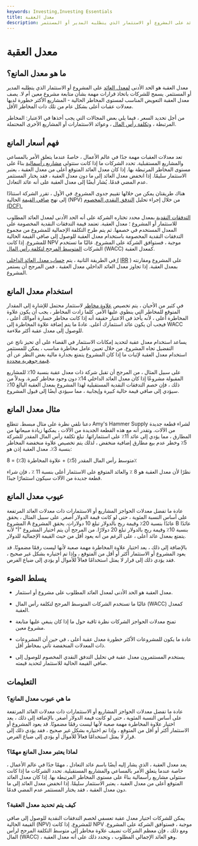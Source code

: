 ```yaml
---
keywords: Investing,Investing Essentials
title: معدل العقبة
description: معدل العقبة هو الحد الأدنى لمعدل العائد على المشروع أو الاستثمار الذي يتطلبه المدير أو المستثمر.
---
```


# معدل العقبة
## ما هو معدل المانع؟

معدل العقبة هو الحد الأدنى [لمعدل العائد](/rateofreturn) على المشروع أو الاستثمار الذي يتطلبه المدير أو المستثمر. يسمح للشركات باتخاذ قرارات مهمة بشأن متابعة مشروع معين أم لا. يصف معدل العقبة التعويض المناسب لمستوى المخاطر الحالية - المشاريع الأكثر خطورة لديها معدلات عقبات أعلى بشكل عام من تلك ذات المخاطر الأقل.

من أجل تحديد السعر ، فيما يلي بعض المجالات التي يجب أخذها في الاعتبار: المخاطر المرتبطة ، [وتكلفة رأس المال](/costofcapital) ، وعوائد الاستثمارات أو المشاريع الأخرى المحتملة.

## فهم أسعار المانع

تعد معدلات العقبات مهمة جدًا في عالم الأعمال ، خاصةً عندما يتعلق الأمر بالمساعي والمشاريع المستقبلية. تحدد الشركات ما إذا كانت ستتولى [مشاريع رأسمالية](/capital-project) بناءً على مستوى المخاطر المرتبطة بها. إذا كان معدل العائد المتوقع أعلى من معدل العقبة ، يعتبر الاستثمار سليمًا. إذا انخفض معدل العائد إلى ما دون معدل العقبة ، فقد يختار المستثمر عدم المضي قدمًا. يُشار أيضًا إلى معدل العقبة على أنه عائد التعادل.

هناك طريقتان يمكن من خلالها تقييم جدوى المشروع. في الأول ، تقرر الشركة استنادًا إلى نهج [صافي القيمة](/npv) الحالية (NPV) من خلال إجراء تحليل [التدفق النقدي المخصوم (DCF).](/dcf)

[التدفقات النقدية](/cashflow) بمعدل محدد تختاره الشركة على أنه الحد الأدنى لمعدل العائد المطلوب للاستثمار أو المشروع ؛ معدل العقبة. تعتمد قيمة التدفقات النقدية المخصومة على المعدل المستخدم في خصمها. ثم يتم طرح التكلفة الإجمالية للمشروع من مجموع التدفقات النقدية المخصومة باستخدام معدل العقبة للوصول إلى صافي القيمة الحالية للمشروع. إذا كانت NPV موجبة ، فستوافق الشركة على المشروع. غالبًا ما تستخدم الشركات [المتوسط المرجح لتكلفة رأس المال](/wacc) (WACC) كمعدل العقبة.

في الطريقة الثانية ، يتم [حساب معدل العائد الداخلي (](/irr) [IRR](/irr) ) على المشروع ومقارنته بمعدل العقبة. إذا تجاوز معدل العائد الداخلي معدل العقبة ، فمن المرجح أن يستمر المشروع.

## استخدام معدل المانع

في كثير من الأحيان ، يتم تخصيص [علاوة مخاطر](/riskpremium) لاستثمار محتمل للإشارة إلى المقدار المتوقع للمخاطر التي ينطوي عليها الأمر. كلما زادت المخاطر ، يجب أن يكون علاوة المخاطرة أعلى ، لأنه يأخذ في الاعتبار حقيقة أنه إذا كانت مخاطر خسارة أموالك أعلى ، فيجب أن يكون عائد استثمارك أعلى. عادةً ما يتم إضافة علاوة المخاطرة إلى WACC للوصول إلى معدل عقبة أكثر ملاءمة.

يساعد استخدام معدل عقبة لتحديد إمكانات الاستثمار في القضاء على أي تحيز ناتج عن التفضيل تجاه المشروع. من خلال تعيين عامل مخاطرة مناسب ، يمكن للمستثمر استخدام معدل العقبة لإثبات ما إذا كان المشروع يتمتع بجدارة مالية بغض النظر عن أي [قيمة جوهرية محددة](/intrinsicvalue).

على سبيل المثال ، من المرجح أن تقبل شركة ذات معدل عقبة بنسبة 10٪ للمشاريع المقبولة مشروعًا إذا كان معدل العائد الداخلي 14٪ دون وجود مخاطر كبيرة. وبدلاً من ذلك ، فإن خصم التدفقات النقدية المستقبلية لهذا المشروع بمعدل العقبة البالغ 10٪ سيؤدي إلى صافي قيمة حالية كبيرة وإيجابية ، مما سيؤدي أيضًا إلى قبول المشروع.

## مثال معدل المانع

دعنا نلقي نظرة على مثال مبسط. تتطلع Amy's Hammer Supply لشراء قطعة جديدة من الآلات. وتقدر أنه مع هذه القطعة الجديدة من الآلات ، يمكنها زيادة مبيعاتها من المطارق ، مما يؤدي إلى عائد 11٪ على استثماراتها. تبلغ تكلفة رأس المال المقدر للشركة 5٪ وخطر عدم بيع مطارق إضافية منخفض ، لذلك يتم تخصيص علاوة منخفضة المخاطر بنسبة 3٪. معدل العقبة إذن هو:

متوسط رأس المال المقدر (5٪) + علاوة المخاطرة (3٪) = 8٪

نظرًا لأن معدل العقبة هو 8 ٪ والعائد المتوقع على الاستثمار أعلى بنسبة 11 ٪ ، فإن شراء قطعة جديدة من الآلات سيكون استثمارًا جيدًا.

## عيوب معدل المانع

عادة ما تفضل معدلات الحواجز المشاريع أو الاستثمارات ذات معدلات العائد المرتفعة على أساس النسبة المئوية ، حتى لو كانت قيمة الدولار أصغر. على سبيل المثال ، يحقق المشروع A عائدًا بنسبة 20٪ وقيمة ربح بالدولار تبلغ 10 دولارات. يحقق المشروع B عائدًا بنسبة 10٪ وقيمة ربح بالدولار تبلغ 20 دولارًا. من المرجح أن يتم اختيار المشروع "أ" لأنه يتمتع بمعدل عائد أعلى ، على الرغم من أنه يعود أقل من حيث القيمة الإجمالية للدولار.

بالإضافة إلى ذلك ، يعد اختيار علاوة المخاطرة مهمة صعبة لأنها ليست رقمًا مضمونًا. قد يعود المشروع أو الاستثمار أكثر أو أقل من المتوقع ، وإذا تم اختياره بشكل غير صحيح ، فقد يؤدي ذلك إلى قرار لا يمثل استخدامًا فعالاً للأموال أو يؤدي إلى ضياع الفرص.

## يسلط الضوء

- معدل العقبة هو الحد الأدنى لمعدل العائد المطلوب على مشروع أو استثمار.

- غالبًا ما تستخدم الشركات المتوسط المرجح لتكلفة رأس المال (WACC) كمعدل العقبة.

- تمنح معدلات الحواجز الشركات نظرة ثاقبة حول ما إذا كان ينبغي عليها متابعة مشروع معين.

- عادة ما يكون للمشروعات الأكثر خطورة معدل عقبة أعلى ، في حين أن المشروعات ذات المعدلات المنخفضة تأتي بمخاطر أقل.

- يستخدم المستثمرون معدل عقبة في تحليل التدفق النقدي المخصوم للوصول إلى صافي القيمة الحالية للاستثمار لتحديد قيمته.

## التعليمات

### ما هي عيوب معدل المانع؟

عادة ما تفضل معدلات الحواجز المشاريع أو الاستثمارات ذات معدلات العائد المرتفعة على أساس النسبة المئوية ، حتى لو كانت قيمة الدولار أصغر. بالإضافة إلى ذلك ، يعد اختيار علاوة المخاطرة مهمة صعبة لأنها ليست رقمًا مضمونًا. قد يعود المشروع أو الاستثمار أكثر أو أقل من المتوقع ، وإذا تم اختياره بشكل غير صحيح ، فقد يؤدي ذلك إلى قرار لا يمثل استخدامًا فعالاً للأموال أو يؤدي إلى ضياع الفرص.

### لماذا يعتبر معدل المانع مهمًا؟

يعد معدل العقبة ، الذي يشار إليه أيضًا باسم عائد التعادل ، مهمًا جدًا في عالم الأعمال ، خاصة عندما يتعلق الأمر بالمساعي والمشاريع المستقبلية. تحدد الشركات ما إذا كانت ستتولى مشاريع رأسمالية بناءً على مستوى المخاطر المرتبطة بها. إذا كان معدل العائد المتوقع أعلى من معدل العقبة ، يعتبر الاستثمار سليمًا. إذا انخفض معدل العائد إلى ما دون معدل العقبة ، فقد يختار المستثمر عدم المضي قدمًا.

### كيف يتم تحديد معدل العقبة؟

يمكن للشركات اختيار معدل عقبة تعسفي لخصم التدفقات النقدية للوصول إلى صافي القيمة الحالية (NPV) للمشروع. إذا كانت NPV موجبة ، فستوافق الشركة على المشروع. ومع ذلك ، فإن معظم الشركات تضيف علاوة مخاطر إلى متوسط التكلفة المرجح لرأس المال (WACC) ، وهو العائد الإجمالي المطلوب ، وتحدد ذلك على أنه معدل العقبة.

